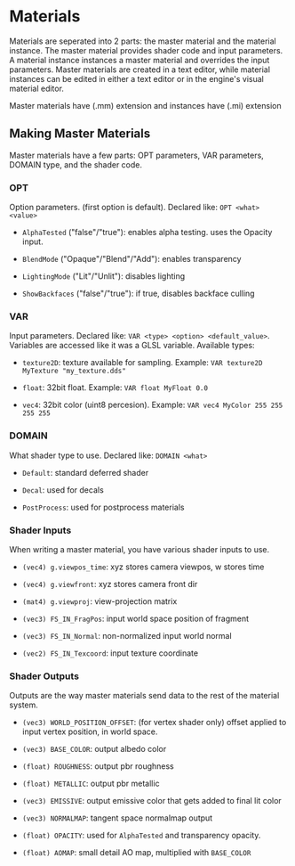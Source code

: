 # Materials 

Materials are seperated into 2 parts: the master material and the material instance. The master material provides shader code and input parameters. A material instance instances a master material and overrides the input parameters. Master materials are created in a text editor, while material instances can be edited in either a text editor or in the engine's visual material editor. 

Master materials have (.mm) extension and instances have (.mi) extension

## Making Master Materials

Master materials have a few parts: OPT parameters, VAR parameters, DOMAIN type, and the shader code. 

### OPT

Option parameters. (first option is default). Declared like: `OPT <what> <value>`

- `AlphaTested` ("false"/"true"): enables alpha testing. uses the Opacity input.

- `BlendMode` ("Opaque"/"Blend"/"Add"): enables transparency

- `LightingMode` ("Lit"/"Unlit"): disables lighting

- `ShowBackfaces` ("false"/"true"): if true, disables backface culling

### VAR

Input parameters. Declared like: `VAR <type> <option> <default_value>`. 
Variables are accessed like it was a GLSL variable. Available types:

- `texture2D`: texture available for sampling. Example: `VAR texture2D MyTexture "my_texture.dds"`

- `float`: 32bit float. Example: `VAR float MyFloat 0.0`

- `vec4`: 32bit color (uint8 percesion). Example: `VAR vec4 MyColor 255 255 255 255`

### DOMAIN

What shader type to use. Declared like: `DOMAIN <what>`

- `Default`: standard deferred shader

- `Decal`: used for decals

- `PostProcess`: used for postprocess materials

### Shader Inputs

When writing a master material, you have various shader inputs to use.

- `(vec4) g.viewpos_time`: xyz stores camera viewpos, w stores time

- `(vec4) g.viewfront`: xyz stores camera front dir

- `(mat4) g.viewproj`: view-projection matrix

- `(vec3) FS_IN_FragPos`: input world space position of fragment

- `(vec3) FS_IN_Normal`: non-normalized input world normal

- `(vec2) FS_IN_Texcoord`: input texture coordinate

### Shader Outputs

Outputs are the way master materials send data to the rest of the material system.

- `(vec3) WORLD_POSITION_OFFSET`: (for vertex shader only) offset applied to input vertex position, in world space.

- `(vec3) BASE_COLOR`: output albedo color

- `(float) ROUGHNESS`: output pbr roughness

- `(float) METALLIC`: output pbr metallic

- `(vec3) EMISSIVE`: output emissive color that gets added to final lit color

- `(vec3) NORMALMAP`: tangent space normalmap output

- `(float) OPACITY`: used for `AlphaTested` and transparency opacity.

- `(float) AOMAP`: small detail AO map, multiplied with `BASE_COLOR`










